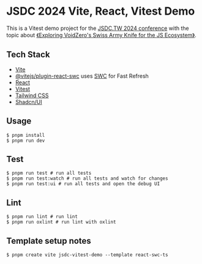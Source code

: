 # JSDC 2024 Vite, React, Vitest Demo

This is a Vitest demo project for the [JSDC.TW 2024 conference](https://2024.jsdc.tw/) with the topic about [《Exploring VoidZero's Swiss Army Knife for the JS Ecosystem》](https://blog.jsdc.tw/2024/12/14/Codefarmer-vite).

## Tech Stack

- [Vite](https://vitejs.dev/)
- [@vitejs/plugin-react-swc](https://github.com/vitejs/vite-plugin-react-swc) uses [SWC](https://swc.rs/) for Fast Refresh
- [React](https://reactjs.org/)
- [Vitest](https://vitest.dev/)
- [Tailwind CSS](https://tailwindcss.com/)
- [Shadcn/UI](https://ui.shadcn.com/)

## Usage

```shell
$ pnpm install
$ pnpm run dev
```

## Test

```shell
$ pnpm run test # run all tests
$ pnpm run test:watch # run all tests and watch for changes
$ pnpm run test:ui # run all tests and open the debug UI
```

## Lint

```shell
$ pnpm run lint # run lint
$ pnpm run oxlint # run lint with oxlint
```

## Template setup notes

```shell
$ pnpm create vite jsdc-vitest-demo --template react-swc-ts
```

